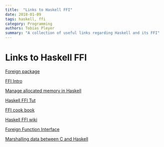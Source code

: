 ```yaml
---
title:  "Links to Haskell FFI"
date: 2018-01-09
tags: haskell, ffi
category: Programming
authors: Tobias Pleyer
summary: "A collection of useful links regarding Haskell and its FFI"
---
```


Links to Haskell FFI
====================

[Foreign
package](https://hackage.haskell.org/package/base-4.10.1.0/docs/Foreign.html)

[FFI Intro](https://wiki.haskell.org/FFI_Introduction)

[Manage allocated memory in
Haskell](https://ro-che.info/articles/2017-08-06-manage-allocated-memory-haskell)

[Haskell FFI Tut](https://github.com/ifesdjeen/haskell-ffi-tutorial)

[FFI cook book](https://wiki.haskell.org/FFI_cook_book)

[Haskell FFI wiki](https://en.wikibooks.org/wiki/Haskell/FFI)

[Foreign Function
Interface](https://wiki.haskell.org/Foreign_Function_Interface)

[Marshalling data between C and
Haskell](https://stackoverflow.com/questions/4502115/interchange-structured-data-between-haskell-and-c)
